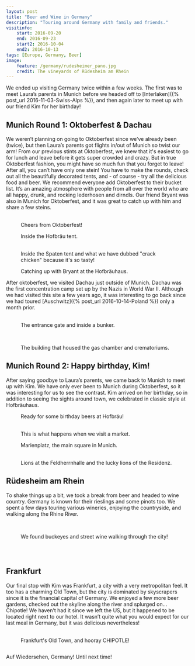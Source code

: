 ```yaml
---
layout: post
title: "Beer and Wine in Germany"
description: "Touring around Germany with family and friends."
visitinfo:
    start: 2016-09-20
    end: 2016-09-23
    start2: 2016-10-04
    end2: 2016-10-13
tags: [Europe, Germany, Beer]
image:
    feature: /germany/rudesheimer_pano.jpg
    credit: The vineyards of Rüdesheim am Rhein
---
```


We ended up visiting Germany twice within a few weeks. The first was to meet Laura’s parents in Munich before we headed off to [Interlaken]({% post_url 2016-11-03-Swiss-Alps %}), and then again later to meet up with our friend Kim for her birthday!


## Munich Round 1: Oktoberfest & Dachau 

We weren’t planning on going to Oktoberfest since we’ve already been (twice), but then Laura’s parents got flights in/out of Munich so twist our arm! From our previous stints at Oktoberfest, we knew that it's easiest to go for lunch and leave before it gets super crowded and crazy. But in true Oktoberfest fashion, you might have so much fun that you forget to leave! After all, you can’t have only one stein! You have to make the rounds, check out all the beautifully decorated tents, and - of course - try all the delicious food and beer. We recommend everyone add Oktoberfest to their bucket list. It’s an amazing atmosphere with people from all over the world who are all happy, drunk, and rocking lederhosen and dirndls. Our friend Bryant was also in Munich for Oktoberfest, and it was great to catch up with him and share a few steins. 

<figure class="half">
    <a href="/images/germany/oktoberfest_hofbrau_tent_brian_and_kris.jpg"><img src="/images/germany/oktoberfest_hofbrau_tent_brian_and_kris.jpg" alt=""></a>
    <a href="/images/germany/oktoberfest_hofbrau_tent_laura_and_vesper.jpg"><img src="/images/germany/oktoberfest_hofbrau_tent_laura_and_vesper.jpg" alt=""></a>
    <figcaption>Cheers from Oktoberfest!</figcaption>
</figure>

<figure>
    <a href="/images/germany/oktoberfest_hofbrau_tent.jpg"><img src="/images/germany/oktoberfest_hofbrau_tent.jpg" alt=""></a>
    <figcaption>Inside the Hofbräu tent.</figcaption>
</figure>

<figure class="half">
    <a href="/images/germany/oktoberfest_spaten_tent.jpg"><img src="/images/germany/oktoberfest_spaten_tent.jpg" alt=""></a>
    <a href="/images/germany/oktoberfest_chicken.jpg"><img src="/images/germany/oktoberfest_chicken.jpg" alt=""></a>
    <figcaption>Inside the Spaten tent and what we have dubbed "crack chicken" because it's so tasty!</figcaption>
</figure>

<figure>
    <a href="/images/germany/hofbrau_haus_with_bryant.jpg"><img src="/images/germany/hofbrau_haus_with_bryant.jpg" alt=""></a>
    <figcaption>Catching up with Bryant at the Hofbräuhaus.</figcaption>
</figure>

After oktoberfest, we visited Dachau just outside of Munich. Dachau was the first concentration camp set up by the Nazis in World War II. Although we had visited this site a few years ago, it was interesting to go back since we had toured [Auschwitz]({% post_url 2016-10-14-Poland %}) only a month prior.  

<figure class="half">
    <a href="/images/germany/dachau_fence.jpg"><img src="/images/germany/dachau_fence.jpg" alt=""></a>
    <a href="/images/germany/dachau_barracks.jpg"><img src="/images/germany/dachau_barracks.jpg" alt=""></a>
    <figcaption>The entrance gate and inside a bunker.</figcaption>
</figure>

<figure>
    <a href="/images/germany/dachau_memorial.jpg"><img src="/images/germany/dachau_memorial.jpg" alt=""></a>
</figure>

<figure class="half">
    <a href="/images/germany/dachau_cremetorium.jpg"><img src="/images/germany/dachau_cremetorium.jpg" alt=""></a>
    <a href="/images/germany/dachau_furnace.jpg"><img src="/images/germany/dachau_furnace.jpg" alt=""></a>
    <figcaption>The building that housed the gas chamber and crematoriums.</figcaption>
</figure>


## Munich Round 2: Happy birthday, Kim!

After saying goodbye to Laura’s parents, we came back to Munich to meet up with Kim. We have only ever been to Munich during Oktoberfest, so it was interesting for us to see the contrast. Kim arrived on her birthday, so in addition to seeing the sights around town, we celebrated in classic style at Hofbräuhaus.

<figure>
    <a href="/images/germany/selfie_with_kim_infront_of_hofbrau_haus.jpg"><img src="/images/germany/selfie_with_kim_infront_of_hofbrau_haus.jpg" alt=""></a>
    <figcaption>Ready for some birthday beers at Hofbräu!</figcaption>
</figure>

<figure class="half">
    <a href="/images/germany/shopping.jpg"><img src="/images/germany/shopping.jpg" alt=""></a>
    <a href="/images/germany/lobster.jpg"><img src="/images/germany/lobster.jpg" alt=""></a>
    <figcaption>This is what happens when we visit a market.</figcaption>
</figure>

<figure>
    <a href="/images/germany/marinplatz.jpg"><img src="/images/germany/marinplatz.jpg" alt=""></a>
    <figcaption>Marienplatz, the main square in Munich.</figcaption>
</figure>

<figure class="half">
    <a href="/images/germany/lion_statues.jpg"><img src="/images/germany/lion_statues.jpg" alt=""></a>
    <a href="/images/germany/lucky_lion.jpg"><img src="/images/germany/lucky_lion.jpg" alt=""></a>
    <figcaption>Lions at the Feldherrnhalle and the lucky lions of the Residenz.</figcaption>
</figure>


## Rüdesheim am Rhein

To shake things up a bit, we took a break from beer and headed to wine country. Germany is known for their rieslings and some pinots too. We spent a few days touring various wineries, enjoying the countryside, and walking along the Rhine River.

<figure>
    <a href="/images/germany/rudesheimer_from_cable_car.jpg"><img src="/images/germany/rudesheimer_from_cable_car.jpg" alt=""></a>
</figure>

<figure class="half">
    <a href="/images/germany/fall_decorations.jpg"><img src="/images/germany/fall_decorations.jpg" alt=""></a>
    <a href="/images/germany/gross_sweet_wine.jpg"><img src="/images/germany/gross_sweet_wine.jpg" alt=""></a>
    <figcaption>We found buckeyes and street wine walking through the city!</figcaption>
</figure>

<figure>
    <a href="/images/germany/rhyne_river_from_hill.jpg"><img src="/images/germany/rhyne_river_from_hill.jpg" alt=""></a>
</figure>

<figure class="half">
    <a href="/images/germany/wine_barrels.jpg"><img src="/images/germany/wine_barrels.jpg" alt=""></a>
    <a href="/images/germany/rudesheimer_selfie_from_hill.jpg"><img src="/images/germany/rudesheimer_selfie_from_hill.jpg" alt=""></a>
</figure>


## Frankfurt

Our final stop with Kim was Frankfurt, a city with a very metropolitan feel. It too has a charming Old Town, but the city is dominated by skyscrapers since it is the financial capital of Germany. We enjoyed a few more beer gardens, checked out the skyline along the river and splurged on… Chipotle! We haven’t had it since we left the US, but it happened to be located right next to our hotel. It wasn’t quite what you would expect for our last meal in Germany, but it was delicious nevertheless!

<figure class="half">
    <a href="/images/germany/frankfurt_old_town.jpg"><img src="/images/germany/frankfurt_old_town.jpg" alt=""></a>
    <a href="/images/germany/chipotle.jpg"><img src="/images/germany/chipotle.jpg" alt=""></a>
    <figcaption>Frankfurt's Old Town, and hooray CHIPOTLE!</figcaption>
</figure>

<figure>
    <a href="/images/germany/frankfurt_skyline_pano.jpg"><img src="/images/germany/frankfurt_skyline_pano.jpg" alt=""></a>
</figure>

Auf Wiedersehen, Germany! Until next time!
